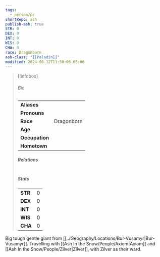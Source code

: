 ```yaml
---
tags:
  - person/pc
shortRepo: ash
publish-ash: true
STR: 0
DEX: 0
INT: 0
WIS: 0
CHA: 0
race: Dragonborn
ash-class: "[[Paladin]]"
modified: 2024-06-12T11:50:06-05:00
---
```


> [!infobox]
> ###### Bio
> |                |                  |
> | -------------- | ---------------- |
> |**Aliases**     |                 |
> |**Pronouns**    |            |
> |**Race**        | Dragonborn            |
> |**Age**         |             |
> |**Occupation**  |         |
> |**Hometown**||
> 
> ##### Relations
> |                |                           |
> | -------------- | ------------------------- |
> 
> ##### Stats
> |      |      |
> | ---- | ---- |
> | **STR**  | 0     |
> | **DEX**  | 0     |
> | **INT**  | 0     |
> | **WIS**  | 0     |
> | **CHA**  | 0     |

Big tough gentle giant from [[../Geography/Locations/Bur-Vusamyr|Bur-Vusamyr]]. Travelling with [[Ash In the Snow/People/Axiom|Axiom]] and [[Ash In the Snow/People/Zilver|Zilver]], with Zilver as their ward.


